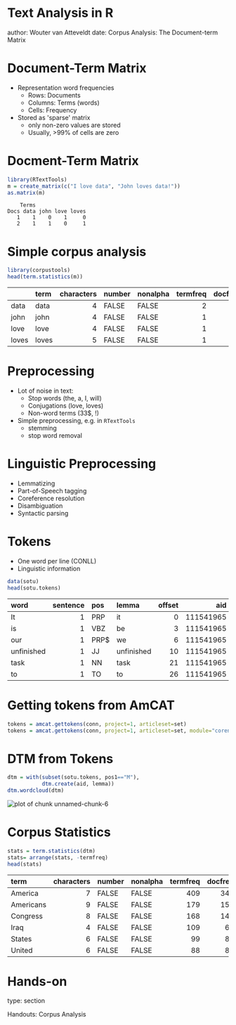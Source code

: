 <style>

.reveal .slides > sectionx {
    top: -70%; 
}

.reveal pre code.r {background-color: #ccF}

.section .reveal li {color:white}
.section .reveal em {font-weight: bold; font-style: "none"}

</style>




Text Analysis in R
========================================================
author: Wouter van Atteveldt
date: Corpus Analysis: The Document-term Matrix


Document-Term Matrix
===

+ Representation word frequencies
  + Rows: Documents
  + Columns: Terms (words)
  + Cells: Frequency
+ Stored as 'sparse' matrix
  + only non-zero values are stored
  + Usually, >99% of cells are zero
  
Docment-Term Matrix
===


```r
library(RTextTools)
m = create_matrix(c("I love data", "John loves data!"))
as.matrix(m)
```

```
    Terms
Docs data john love loves
   1    1    0    1     0
   2    1    1    0     1
```

Simple corpus analysis
===


```r
library(corpustools)
head(term.statistics(m))
```



|      |term  | characters|number |nonalpha | termfreq| docfreq| reldocfreq|     tfidf|
|:-----|:-----|----------:|:------|:--------|--------:|-------:|----------:|---------:|
|data  |data  |          4|FALSE  |FALSE    |        2|       2|        1.0| 0.0000000|
|john  |john  |          4|FALSE  |FALSE    |        1|       1|        0.5| 0.3333333|
|love  |love  |          4|FALSE  |FALSE    |        1|       1|        0.5| 0.5000000|
|loves |loves |          5|FALSE  |FALSE    |        1|       1|        0.5| 0.3333333|

Preprocessing 
===

+ Lot of noise in text:
  + Stop words (the, a, I, will)
  + Conjugations (love, loves)
  + Non-word terms (33$, !)
+ Simple preprocessing, e.g. in `RTextTools`
  + stemming
  + stop word removal

Linguistic Preprocessing
====

+ Lemmatizing
+ Part-of-Speech tagging
+ Coreference resolution
+ Disambiguation
+ Syntactic parsing  
  
Tokens
====

+ One word per line (CONLL)
+ Linguistic information 


```r
data(sotu)
head(sotu.tokens)
```



|word       | sentence|pos  |lemma      | offset|       aid| id|pos1 | freq|
|:----------|--------:|:----|:----------|------:|---------:|--:|:----|----:|
|It         |        1|PRP  |it         |      0| 111541965|  1|O    |    1|
|is         |        1|VBZ  |be         |      3| 111541965|  2|V    |    1|
|our        |        1|PRP$ |we         |      6| 111541965|  3|O    |    1|
|unfinished |        1|JJ   |unfinished |     10| 111541965|  4|A    |    1|
|task       |        1|NN   |task       |     21| 111541965|  5|N    |    1|
|to         |        1|TO   |to         |     26| 111541965|  6|?    |    1|

Getting tokens from AmCAT
===


```r
tokens = amcat.gettokens(conn, project=1, articleset=set)
tokens = amcat.gettokens(conn, project=1, articleset=set, module="corenlp_lemmatize")
```

DTM from Tokens
===


```r
dtm = with(subset(sotu.tokens, pos1=="M"),
           dtm.create(aid, lemma))
dtm.wordcloud(dtm)
```

![plot of chunk unnamed-chunk-6](5_dtm-figure/unnamed-chunk-6-1.png)

Corpus Statistics
===

```r
stats = term.statistics(dtm)
stats= arrange(stats, -termfreq)
head(stats)
```



|term      | characters|number |nonalpha | termfreq| docfreq| reldocfreq|     tfidf|
|:---------|----------:|:------|:--------|--------:|-------:|----------:|---------:|
|America   |          7|FALSE  |FALSE    |      409|     346|  0.3940774| 0.6883991|
|Americans |          9|FALSE  |FALSE    |      179|     158|  0.1799544| 1.4280099|
|Congress  |          8|FALSE  |FALSE    |      168|     149|  0.1697039| 1.1398894|
|Iraq      |          4|FALSE  |FALSE    |      109|      65|  0.0740319| 1.4157528|
|States    |          6|FALSE  |FALSE    |       99|      89|  0.1013667| 0.9573274|
|United    |          6|FALSE  |FALSE    |       88|      82|  0.0933941| 0.7817946|

Hands-on
====
type: section

Handouts: Corpus Analysis
